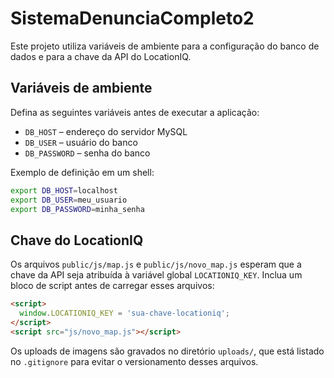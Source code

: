 # SistemaDenunciaCompleto2

Este projeto utiliza variáveis de ambiente para a configuração do banco de dados e para a chave da API do LocationIQ.

## Variáveis de ambiente

Defina as seguintes variáveis antes de executar a aplicação:

- `DB_HOST`  – endereço do servidor MySQL
- `DB_USER`  – usuário do banco
- `DB_PASSWORD` – senha do banco

Exemplo de definição em um shell:

```bash
export DB_HOST=localhost
export DB_USER=meu_usuario
export DB_PASSWORD=minha_senha
```

## Chave do LocationIQ

Os arquivos `public/js/map.js` e `public/js/novo_map.js` esperam que a chave da API seja atribuída à variável global `LOCATIONIQ_KEY`. Inclua um bloco de script antes de carregar esses arquivos:

```html
<script>
  window.LOCATIONIQ_KEY = 'sua-chave-locationiq';
</script>
<script src="js/novo_map.js"></script>
```

Os uploads de imagens são gravados no diretório `uploads/`, que está listado no `.gitignore` para evitar o versionamento desses arquivos.

